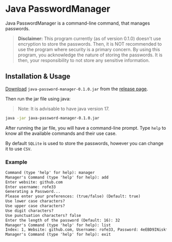 # Java PasswordManager

Java  PasswordManager is  a command-line  command,
that manages passwords.

> **Disclaimer:** This program currently (as of version 0.1.0) doesn't use encryption to store the passwords. Then, it is NOT recommended to use the program where security is a primary concern. By using this program, you acknowledge the nature of storing the passwords. It is then, your responsibility to not store any sensitive information.

## Installation & Usage

[Download](https://github.com/rofe33/java-password-manager/releases/download/v0.1.0/java-password-manager-0.1.0.jar) `java-password-manager-0.1.0.jar` from the [release page](https://github.com/rofe33/java-password-manager/releases/tag/v0.1.0).

Then run the jar file using java:

> Note: It is advisable to have java version 17.

```sh
java -jar java-password-manager-0.1.0.jar
```

After  running  the  jar  file, you  will  have  a
command-line prompt.  Type `help` to know  all the
available commands and their use case.

By  default   `SQLite`  is   used  to   store  the
passwords, however you can change it to use `CSV`.

### Example

```txt
Command (type 'help' for help): manager
Manager's Command (type 'help' for help): add
Enter website: github.com
Enter username: rofe33
Generating a Password...
Please enter your preferences: (true/false) (Default: true)
Use lower case characters?
Use upper case characters?
Use digit characters?
Use punctuation characters? false
Enter the length of the password (Default: 16): 32
Manager's Command (type 'help' for help): list
Index: 1, Website: github.com, Username: rofe33, Password: 4eEBD9INiskfFxfot2pZuSW045cB0muX
Manager's Command (type 'help' for help): exit
```
